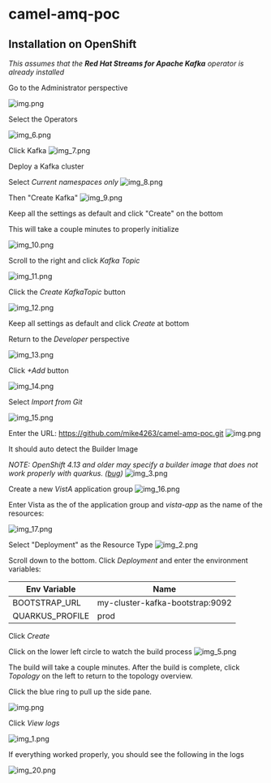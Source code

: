 # camel-amq-poc


## Installation on OpenShift

_This assumes that the **Red Hat Streams for Apache Kafka** operator is already installed_

Go to the Administrator perspective

![img.png](images/img.png)

Select the Operators

![img_6.png](images/img_6.png)


Click Kafka
![img_7.png](images/img_7.png)

Deploy a Kafka cluster

Select _Current namespaces only_
![img_8.png](images/img_8.png)

Then "Create Kafka"
![img_9.png](images/img_9.png)

Keep all the settings as default and click "Create" on the bottom

This will take a couple minutes to properly initialize

![img_10.png](images/img_10.png)


Scroll to the right and click _Kafka Topic_ 

![img_11.png](images/img_11.png)


Click the _Create KafkaTopic_ button

![img_12.png](images/img_12.png)

Keep all settings as default and click _Create_ at bottom

Return to the _Developer_ perspective

![img_13.png](images/img_13.png)


Click _+Add_ button

![img_14.png](images/img_14.png)


Select _Import from Git_

![img_15.png](images/img_15.png)


Enter the URL: https://github.com/mike4263/camel-amq-poc.git
![img.png](images/gitUrl.png)

It should auto detect the Builder Image

_NOTE: OpenShift 4.13 and older may specify a builder image that does not work properly with quarkus. ([bug](https://github.com/jboss-container-images/openjdk/pull/358))_
![img_3.png](images/img_3.png)

Create a new _VistA_ application group
![img_16.png](images/img_16.png)


Enter Vista as the of the application group and _vista-app_ as the name of the resources:

![img_17.png](images/img_17.png)

Select "Deployment" as the Resource Type
![img_2.png](images/img_2.png)

Scroll down to the bottom.  Click _Deployment_ and enter the environment variables:

| Env Variable | Name |
|--------------|------|
| BOOTSTRAP_URL             | my-cluster-kafka-bootstrap:9092     |
| QUARKUS_PROFILE             | prod     |

Click _Create_

Click on the lower left circle to watch the build process
![img_5.png](images/img_5.png)

The build will take a couple minutes.  After the build is complete, click _Topology_ on the left to return to the topology overview.

Click the blue ring to pull up the side pane.

![img.png](images/img_18.png)

Click _View logs_

![img_1.png](images/img_19.png)

If everything worked properly, you should see the following in the logs

![img_20.png](images/img_20.png)




